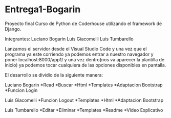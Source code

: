 # Entrega1-Bogarin
Proyecto final Curso de Python de Coderhouse utilizando el framework de Django.

Integrantes:
Luciano Bogarin
Luis Giacomelli
Luis Tumbarello

Lanzamos el servidor desde el Visual Studio Code y una vez que el programa ya este corriendo ya podemos entrar a nuestro navegador y poner localhost:8000/app1/
y una vez dentro(nos va aparecer la plantilla de inicio) ya podemos tocar cualquiera de las opciones disponibles en pantalla.

El desarrollo se dividio de la siguiente manera:

Luciano Bogarin
*Read
*Buscar
*Html
*Templates
*Adaptacion Bootstrap
*Funcion Login

Luis Giacomelli
*Funcion Logout
*Templates
*Html
*Adaptacion Bootstrap

Luis Tumbarello
*Editar
*Eliminar
*Templates
*Readme
*Video Explicativo


